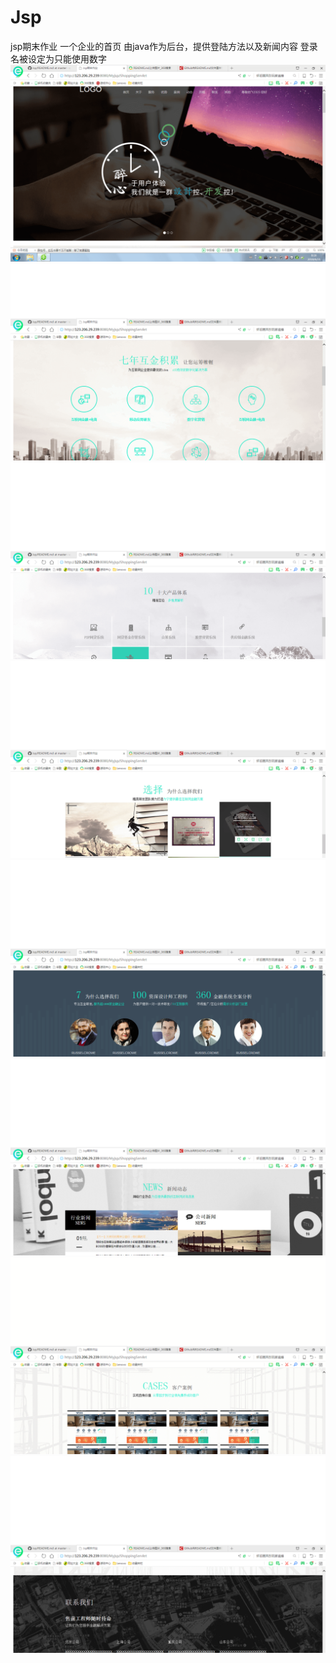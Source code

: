 # Jsp
jsp期末作业
一个企业的首页
由java作为后台，提供登陆方法以及新闻内容
登录名被设定为只能使用数字
![image](https://github.com/xyht/jsp/raw/master/imgs/1.png)
![image](https://github.com/xyht/jsp/raw/master/imgs/2.png)
![image](https://github.com/xyht/jsp/raw/master/imgs/3.png)
![image](https://github.com/xyht/jsp/raw/master/imgs/4.png)
![image](https://github.com/xyht/jsp/raw/master/imgs/5.png)
![image](https://github.com/xyht/jsp/raw/master/imgs/6.png)
![image](https://github.com/xyht/jsp/raw/master/imgs/7.png)
![image](https://github.com/xyht/jsp/raw/master/imgs/8.png)
